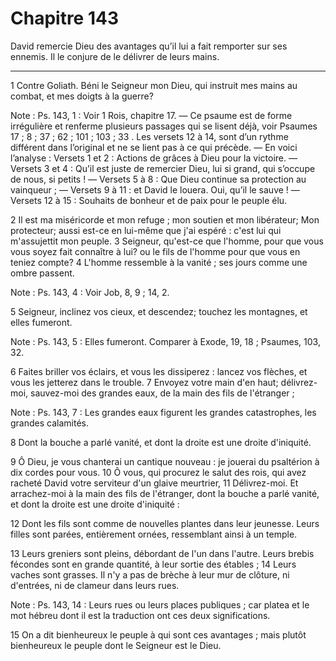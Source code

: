 # Chapitre 143

David remercie Dieu des avantages qu’il lui a fait remporter sur ses ennemis.
Il le conjure de le délivrer de leurs mains.

***

1 Contre Goliath. Béni le Seigneur mon Dieu, qui instruit mes mains au combat, et mes doigts à la guerre?

<span class="bible-note">Note : </span> Ps. 143, 1 : Voir 1 Rois, chapitre 17. ― Ce psaume est de forme irrégulière et renferme plusieurs passages qui se lisent déjà, voir Psaumes 17 ; 8 ; 37 ; 62 ; 101 ; 103 ; 33 . Les versets 12 à 14, sont d’un rythme différent dans l’original et ne se lient pas à ce qui précède. ― En voici l’analyse : Versets 1 et 2 : Actions de grâces à Dieu pour la victoire. ― Versets 3 et 4 : Qu’il est juste de remercier Dieu, lui si grand, qui s’occupe de nous, si petits ! ― Versets 5 à 8 : Que Dieu continue sa protection au vainqueur ; ― Versets 9 à 11 : et David le louera. Oui, qu’il le sauve ! ― Versets 12 à 15 : Souhaits de bonheur et de paix pour le peuple élu.


2 Il est ma miséricorde et mon refuge ; mon soutien et mon libérateur; Mon protecteur; aussi est-ce en lui-même que j'ai espéré : c'est lui qui m'assujettit mon peuple. 3 Seigneur, qu'est-ce que l'homme, pour que vous vous soyez fait connaître à lui? ou le fils de l'homme pour que vous en teniez compte? 4 L'homme ressemble à la vanité ; ses jours comme une ombre passent.

<span class="bible-note">Note : </span> Ps. 143, 4 : Voir Job, 8, 9 ; 14, 2.


5 Seigneur, inclinez vos cieux, et descendez; touchez les montagnes, et elles fumeront.

<span class="bible-note">Note : </span> Ps. 143, 5 : Elles fumeront. Comparer à Exode, 19, 18 ; Psaumes, 103, 32.

6 Faites briller vos éclairs, et vous les dissiperez : lancez vos flèches, et vous les jetterez dans le trouble. 7 Envoyez votre main d'en haut; délivrez-moi, sauvez-moi des grandes eaux, de la main des fils de l'étranger ;

<span class="bible-note">Note : </span> Ps. 143, 7 : Les grandes eaux figurent les grandes catastrophes, les grandes calamités.

8 Dont la bouche a parlé vanité, et dont la droite est une droite d'iniquité.


9 Ô Dieu, je vous chanterai un cantique nouveau : je jouerai du psaltérion à dix cordes pour vous. 10 Ô vous, qui procurez le salut des rois, qui avez racheté David votre serviteur d'un glaive meurtrier, 11 Délivrez-moi. Et arrachez-moi à la main des fils de l'étranger, dont la bouche a parlé vanité, et dont la droite est une droite d'iniquité :


12 Dont les fils sont comme de nouvelles plantes dans leur jeunesse. Leurs filles sont parées, entièrement ornées, ressemblant ainsi à un temple.


13 Leurs greniers sont pleins, débordant de l'un dans l'autre. Leurs brebis fécondes sont en grande quantité, à leur sortie des étables ; 14 Leurs vaches sont grasses. Il n'y a pas de brèche à leur mur de clôture, ni d'entrées, ni de clameur dans leurs rues.

<span class="bible-note">Note : </span> Ps. 143, 14 : Leurs rues ou leurs places publiques ; car platea et le mot hébreu dont il est la traduction ont ces deux significations.


15 On a dit bienheureux le peuple à qui sont ces avantages ; mais plutôt bienheureux le peuple dont le Seigneur est le Dieu.

